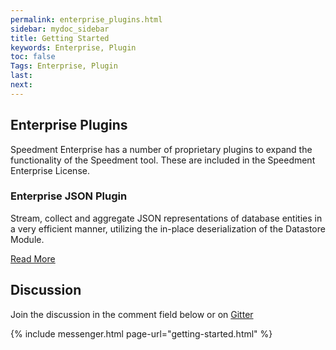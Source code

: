 ```yaml
---
permalink: enterprise_plugins.html
sidebar: mydoc_sidebar
title: Getting Started
keywords: Enterprise, Plugin
toc: false
Tags: Enterprise, Plugin
last: 
next: 
---
```


## Enterprise Plugins
Speedment Enterprise has a number of proprietary plugins to expand the functionality of the Speedment tool. These are included in the Speedment Enterprise License.

### Enterprise JSON Plugin
Stream, collect and aggregate JSON representations of database entities in a very efficient manner, utilizing the in-place deserialization of the Datastore Module.

[Read More](enterprise_json#top)

## Discussion
Join the discussion in the comment field below or on [Gitter](https://gitter.im/speedment/speedment)

{% include messenger.html page-url="getting-started.html" %}
